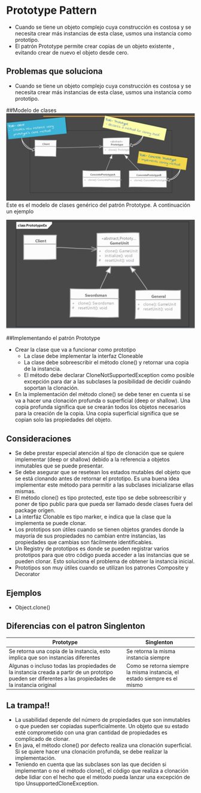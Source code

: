 # Prototype Pattern
- Cuando se tiene un objeto complejo cuya construcción es costosa y se necesita crear más instancias de esta clase, usmos una instancia como prototipo.
- El patrón Prototype permite crear copias de un objeto existente , evitando crear de nuevo el objeto desde cero.

## Problemas que soluciona
- Cuando se tiene un objeto complejo cuya construcción es costosa y se necesita crear más instancias de esta clase, usmos una instancia como prototipo.

##Modelo de clases
![Image of Prototype](docs/Prototype.png)
Este es el modelo de clases genérico del patrón Prototype. A continuación un ejemplo

![Image of SimpleFactory Sample](docs/PrototypeSample.png)

##Implementando el patrón Prototype
- Crear la clase que va a funcionar como prototipo
    - La clase debe implementar la interfaz Cloneable
    - La clase debe sobreescribir el método clone() y retornar una copia de la instancia.
    - El método debe declarar CloneNotSupportedException como posible excepción para dar a las subclases la posibilidad de decidir cuándo soportan la clonación.
- En la implementación del método clone() se debe tener en cuenta si se va a hacer una clonación profunda o superficial (deep or shallow). Una copia profunda significa que se crearán todos los objetos necesarios para la creación de la copia. Una copia superficial significa que se copian solo las propiedades del objeto. 

## Consideraciones
- Se debe prestar especial atención al tipo de clonación que se quiere implementar (deep or shallow) debido a la referencia a objetos inmutables que se puede presentar.
- Se debe asegurar que se resetean los estados mutables del objeto que se está clonando antes de retornar el prototipo. Es una buena idea implementar este método para permitir a las subclases inicializarse ellas mismas.
- El método clone() es tipo protected, este tipo se debe sobreescribir y poner de tipo public para que pueda ser llamado desde clases fuera del package origen.
- La interfáz Clonable es tipo marker, e indica que la clase que la implementa se puede clonar.
- Los prototipos son útiles cuando se tienen objetos grandes donde la mayoría de sus propiedades no cambian entre instancias, las propiedades que cambias son fácilmente identificables.
- Un Registry de prototipos es donde se pueden registrar varios prototipos para que otro código pueda acceder a las instancias que se pueden clonar. Esto soluciona el problema de obtener la instancia inicial.
- Prototipos son muy útiles cuando se utilizan los patrones Composite y Decorator 


## Ejemplos
- Object.clone()

## Diferencias con el patron Singlenton
Prototype | Singlenton
------------ | -------------
Se retorna una copia de la instancia, esto implica que son instancias diferentes | Se retorna la misma instancia siempre 
Algunas o incluso todas las propiedades de la instancia creada a partir de un prototipo pueden ser diferentes a las propiedades de la instancia original| Como se retorna siempre la misma instancia, el estado siempre es el mismo

## La trampa!!
- La usabilidad depende del número de propiedades que son inmutables o que pueden ser copiadas superficialmente. Un objeto que su estado esté comprometido con una gran cantidad de propiedades es complicado de clonar.
- En java, el método clone() por defecto realiza una clonación superficial. Si se quiere hacer una clonación profunda, se debe realizar la implementación.
- Teniendo en cuenta que las subclases son las que deciden si implementan o no el método clone(), el código que realiza a clonación debe lidiar con el hecho que el método pueda lanzar una excepción de tipo UnsupportedCloneException.
